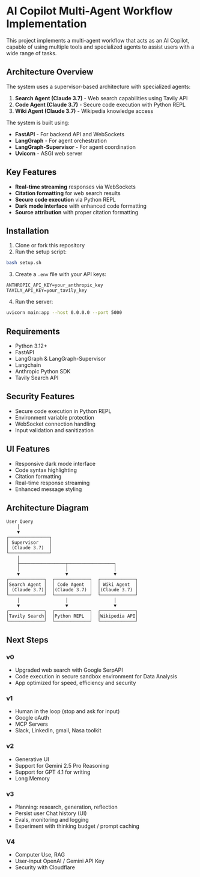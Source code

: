 # AI Copilot Multi-Agent Workflow Implementation

This project implements a multi-agent workflow that acts as an AI Copilot, capable of using multiple tools and specialized agents to assist users with a wide range of tasks.

## Architecture Overview

The system uses a supervisor-based architecture with specialized agents:

1. **Search Agent (Claude 3.7)** - Web search capabilities using Tavily API
2. **Code Agent (Claude 3.7)** - Secure code execution with Python REPL
3. **Wiki Agent (Claude 3.7)** - Wikipedia knowledge access

The system is built using:
- **FastAPI** - For backend API and WebSockets
- **LangGraph** - For agent orchestration
- **LangGraph-Supervisor** - For agent coordination
- **Uvicorn** - ASGI web server

## Key Features

- **Real-time streaming** responses via WebSockets
- **Citation formatting** for web search results
- **Secure code execution** via Python REPL
- **Dark mode interface** with enhanced code formatting
- **Source attribution** with proper citation formatting

## Installation

1. Clone or fork this repository
2. Run the setup script:
```bash
bash setup.sh
```

3. Create a `.env` file with your API keys:
```
ANTHROPIC_API_KEY=your_anthropic_key
TAVILY_API_KEY=your_tavily_key
```

4. Run the server:
```bash
uvicorn main:app --host 0.0.0.0 --port 5000
```

## Requirements

- Python 3.12+
- FastAPI
- LangGraph & LangGraph-Supervisor
- Langchain
- Anthropic Python SDK
- Tavily Search API

## Security Features

- Secure code execution in Python REPL
- Environment variable protection
- WebSocket connection handling
- Input validation and sanitization

## UI Features

- Responsive dark mode interface
- Code syntax highlighting
- Citation formatting
- Real-time response streaming
- Enhanced message styling

## Architecture Diagram

```
User Query
    │
    ▼
┌───────────────┐
│ Supervisor    │
│ (Claude 3.7)  │
└───────────────┘
    │
    ├─────────────────┬─────────────────┐
    │                 │                 │
    ▼                 ▼                 ▼
┌─────────────┐  ┌─────────────┐  ┌─────────────┐
│Search Agent │  │ Code Agent  │  │ Wiki Agent  │
│ (Claude 3.7)│  │(Claude 3.7) │  │(Claude 3.7) │
└─────────────┘  └─────────────┘  └─────────────┘
    │                 │                 │
    ▼                 ▼                 ▼
┌─────────────┐  ┌─────────────┐  ┌─────────────┐
│Tavily Search│  │Python REPL  │  │Wikipedia API│
└─────────────┘  └─────────────┘  └─────────────┘

```
## Next Steps

### v0
- Upgraded web search with Google SerpAPI
- Code execution in secure sandbox environment for Data Analysis
- App optimized for speed, efficiency and security

### v1
- Human in the loop (stop and ask for input)
- Google oAuth
- MCP Servers
- Slack, LinkedIn, gmail, Nasa toolkit

### v2
- Generative UI
- Support for Gemini 2.5 Pro Reasoning
- Support for GPT 4.1 for writing
- Long Memory

### v3
- Planning: research, generation, reflection
- Persist user Chat history (UI)
- Evals, monitoring and logging
- Experiment with thinking budget / prompt caching

### V4
- Computer Use, RAG
- User-input OpenAI / Gemini API Key
- Security with Cloudflare
```